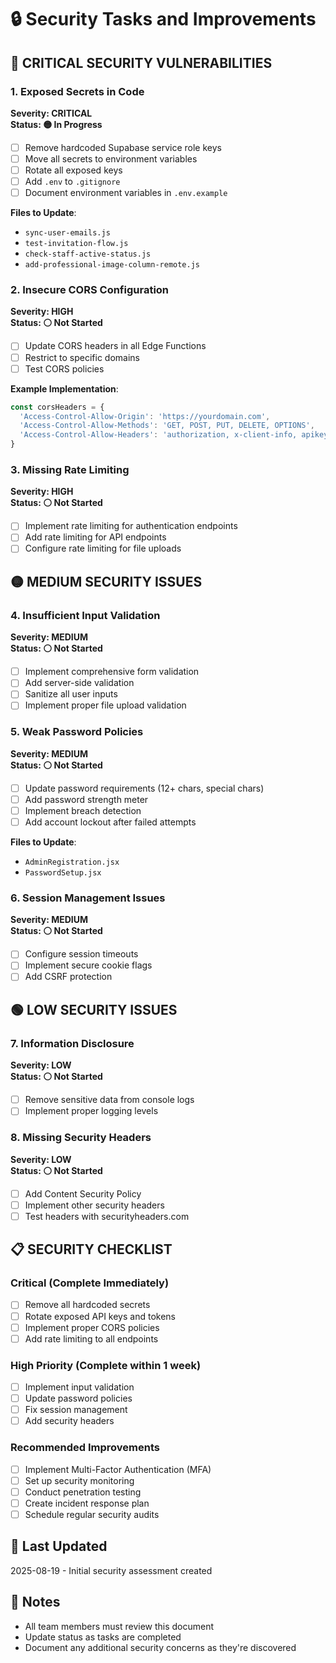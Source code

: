 # 🔒 Security Tasks and Improvements

## 🔴 **CRITICAL SECURITY VULNERABILITIES**

### 1. **Exposed Secrets in Code**
**Severity: CRITICAL**  
**Status: 🟡 In Progress**
- [ ] Remove hardcoded Supabase service role keys
- [ ] Move all secrets to environment variables
- [ ] Rotate all exposed keys
- [ ] Add `.env` to `.gitignore`
- [ ] Document environment variables in `.env.example`

**Files to Update**:
- `sync-user-emails.js`
- `test-invitation-flow.js`
- `check-staff-active-status.js`
- `add-professional-image-column-remote.js`

### 2. **Insecure CORS Configuration**
**Severity: HIGH**  
**Status: ⚪ Not Started**
- [ ] Update CORS headers in all Edge Functions
- [ ] Restrict to specific domains
- [ ] Test CORS policies

**Example Implementation**:
```javascript
const corsHeaders = {
  'Access-Control-Allow-Origin': 'https://yourdomain.com',
  'Access-Control-Allow-Methods': 'GET, POST, PUT, DELETE, OPTIONS',
  'Access-Control-Allow-Headers': 'authorization, x-client-info, apikey, content-type',
}
```

### 3. **Missing Rate Limiting**
**Severity: HIGH**  
**Status: ⚪ Not Started**
- [ ] Implement rate limiting for authentication endpoints
- [ ] Add rate limiting for API endpoints
- [ ] Configure rate limiting for file uploads

## 🟡 **MEDIUM SECURITY ISSUES**

### 4. **Insufficient Input Validation**
**Severity: MEDIUM**  
**Status: ⚪ Not Started**
- [ ] Implement comprehensive form validation
- [ ] Add server-side validation
- [ ] Sanitize all user inputs
- [ ] Implement proper file upload validation

### 5. **Weak Password Policies**
**Severity: MEDIUM**  
**Status: ⚪ Not Started**
- [ ] Update password requirements (12+ chars, special chars)
- [ ] Add password strength meter
- [ ] Implement breach detection
- [ ] Add account lockout after failed attempts

**Files to Update**:
- `AdminRegistration.jsx`
- `PasswordSetup.jsx`

### 6. **Session Management Issues**
**Severity: MEDIUM**  
**Status: ⚪ Not Started**
- [ ] Configure session timeouts
- [ ] Implement secure cookie flags
- [ ] Add CSRF protection

## 🟢 **LOW SECURITY ISSUES**

### 7. **Information Disclosure**
**Severity: LOW**  
**Status: ⚪ Not Started**
- [ ] Remove sensitive data from console logs
- [ ] Implement proper logging levels

### 8. **Missing Security Headers**
**Severity: LOW**  
**Status: ⚪ Not Started**
- [ ] Add Content Security Policy
- [ ] Implement other security headers
- [ ] Test headers with securityheaders.com

## 📋 **SECURITY CHECKLIST**

### Critical (Complete Immediately)
- [ ] Remove all hardcoded secrets
- [ ] Rotate exposed API keys and tokens
- [ ] Implement proper CORS policies
- [ ] Add rate limiting to all endpoints

### High Priority (Complete within 1 week)
- [ ] Implement input validation
- [ ] Update password policies
- [ ] Fix session management
- [ ] Add security headers

### Recommended Improvements
- [ ] Implement Multi-Factor Authentication (MFA)
- [ ] Set up security monitoring
- [ ] Conduct penetration testing
- [ ] Create incident response plan
- [ ] Schedule regular security audits

## 📅 **Last Updated**
2025-08-19 - Initial security assessment created

## 📝 **Notes**
- All team members must review this document
- Update status as tasks are completed
- Document any additional security concerns as they're discovered
